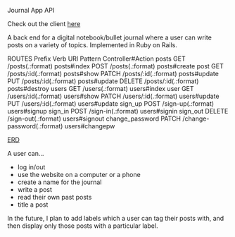 Journal App API

Check out the client [here](https://github.com/eabrigham/journal-client)

A back end for a digital notebook/bullet journal where a user can write posts on a variety of topics.
Implemented in Ruby on Rails.

ROUTES
         Prefix Verb   URI Pattern                Controller#Action
          posts GET    /posts(.:format)           posts#index
                POST   /posts(.:format)           posts#create
           post GET    /posts/:id(.:format)       posts#show
                PATCH  /posts/:id(.:format)       posts#update
                PUT    /posts/:id(.:format)       posts#update
                DELETE /posts/:id(.:format)       posts#destroy
          users GET    /users(.:format)           users#index
           user GET    /users/:id(.:format)       users#show
                PATCH  /users/:id(.:format)       users#update
                PUT    /users/:id(.:format)       users#update
        sign_up POST   /sign-up(.:format)         users#signup
        sign_in POST   /sign-in(.:format)         users#signin
       sign_out DELETE /sign-out(.:format)        users#signout
change_password PATCH  /change-password(.:format) users#changepw

[ERD](erd.pdf)


A user can…
* log in/out
* use the website on a computer or a phone
* create a name for the journal
* write a post
* read their own past posts
* title a post

In the future, I plan to add labels which a user can tag
their posts with, and then display only those posts with 
a particular label.
